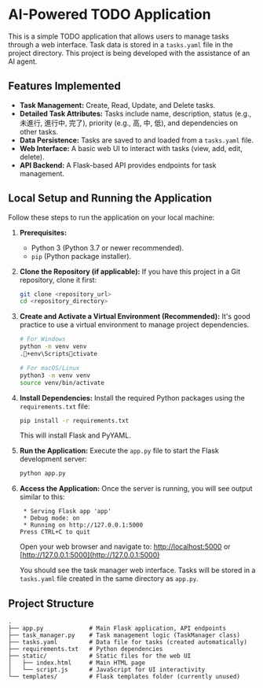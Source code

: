 # AI-Powered TODO Application

This is a simple TODO application that allows users to manage tasks through a web interface. Task data is stored in a `tasks.yaml` file in the project directory. This project is being developed with the assistance of an AI agent.

## Features Implemented
*   **Task Management:** Create, Read, Update, and Delete tasks.
*   **Detailed Task Attributes:** Tasks include name, description, status (e.g., 未進行, 進行中, 完了), priority (e.g., 高, 中, 低), and dependencies on other tasks.
*   **Data Persistence:** Tasks are saved to and loaded from a `tasks.yaml` file.
*   **Web Interface:** A basic web UI to interact with tasks (view, add, edit, delete).
*   **API Backend:** A Flask-based API provides endpoints for task management.

## Local Setup and Running the Application

Follow these steps to run the application on your local machine:

1.  **Prerequisites:**
    *   Python 3 (Python 3.7 or newer recommended).
    *   `pip` (Python package installer).

2.  **Clone the Repository (if applicable):**
    If you have this project in a Git repository, clone it first:
    ```bash
    git clone <repository_url>
    cd <repository_directory>
    ```

3.  **Create and Activate a Virtual Environment (Recommended):**
    It's good practice to use a virtual environment to manage project dependencies.
    ```bash
    # For Windows
    python -m venv venv
    .+env\Scriptsctivate

    # For macOS/Linux
    python3 -m venv venv
    source venv/bin/activate
    ```

4.  **Install Dependencies:**
    Install the required Python packages using the `requirements.txt` file:
    ```bash
    pip install -r requirements.txt
    ```
    This will install Flask and PyYAML.

5.  **Run the Application:**
    Execute the `app.py` file to start the Flask development server:
    ```bash
    python app.py
    ```

6.  **Access the Application:**
    Once the server is running, you will see output similar to this:
    ```
     * Serving Flask app 'app'
     * Debug mode: on
     * Running on http://127.0.0.1:5000
    Press CTRL+C to quit
    ```
    Open your web browser and navigate to:
    [http://localhost:5000](http://localhost:5000) or [http://127.0.0.1:5000](http://127.0.0.1:5000)

    You should see the task manager web interface. Tasks will be stored in a `tasks.yaml` file created in the same directory as `app.py`.

## Project Structure
```
.
├── app.py             # Main Flask application, API endpoints
├── task_manager.py    # Task management logic (TaskManager class)
├── tasks.yaml         # Data file for tasks (created automatically)
├── requirements.txt   # Python dependencies
├── static/            # Static files for the web UI
│   ├── index.html     # Main HTML page
│   └── script.js      # JavaScript for UI interactivity
└── templates/         # Flask templates folder (currently unused)
```
